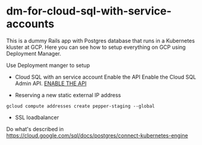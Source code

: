 # dm-for-cloud-sql-with-service-accounts

This is a dummy Rails app with Postgres database that runs in a Kubernetes kluster at GCP.
Here you can see how to setup everything on GCP using Deployment Manager.


Use Deployment manger to setup
* Cloud SQL with an service account
Enable the API
Enable the Cloud SQL Admin API.
[ENABLE THE API](https://console.cloud.google.com/flows/enableapi?apiid=sqladmin&redirect=https://console.cloud.google.com&_ga=2.112788804.-1901542352.1539335125&_gac=1.142207494.1540974947.EAIaIQobChMIk-3V_6Kw3gIVC7nACh0EUgqnEAAYASAAEgKbZvD_BwE)


* Reserving a new static external IP address
```
gcloud compute addresses create pepper-staging --global
```
* SSL loadbalancer

Do what's described in https://cloud.google.com/sql/docs/postgres/connect-kubernetes-engine
